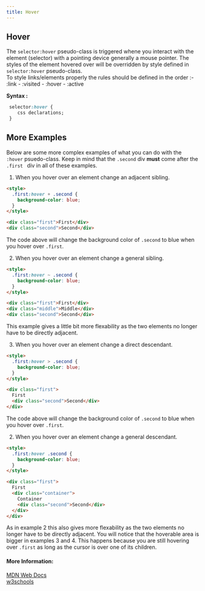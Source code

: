 ```yaml
---
title: Hover
---
```

## Hover
  The `selector:hover` pseudo-class is triggered whene you interact with the element (selector) with a pointing device generally a mouse pointer. The styles of the element hovered over will be overridden by style defined in `selector:hover` pseudo-class.<br>
To style links/elements properly the rules should be defined in the order :- <br>
:link - :visited - :hover - :active
  
**Syntax :**
```css
 selector:hover {
    css declarations;
 }
```

## More Examples
Below are some more complex examples of what you can do with the `:hover` psuedo-class. Keep in mind that the `.second` div **must** come after the `.first ` div in all of these examples.

1. When you hover over an element change an adjacent sibling.
```html
<style>
  .first:hover + .second {
    background-color: blue;
  }
</style>

<div class="first">First</div>
<div class="second">Second</div>
```
The code above will change the background color of `.second` to blue when you hover over `.first`.

2. When you hover over an element change a general sibling.
```html
<style>
  .first:hover ~ .second {
    background-color: blue;
  }
</style>

<div class="first">First</div>
<div class="middle">Middle</div>
<div class="second">Second</div>
```
This example gives a little bit more flexability as the two elements no longer have to be directly adjacent.

3. When you hover over an element change a direct descendant.
```html
<style>
  .first:hover > .second {
    background-color: blue;
  }
</style>

<div class="first">
  First
  <div class="second">Second</div>
</div>
```
The code above will change the background color of `.second` to blue when you hover over `.first`. 

2. When you hover over an element change a general descendant.
```html
<style>
  .first:hover .second {
    background-color: blue;
  }
</style>

<div class="first">
  First
  <div class="container">
    Container
    <div class="second">Second</div>
  </div>
</div>
```

As in example 2 this also gives more flexability as the two elements no longer have to be directly adjacent. You will notice that the hoverable area is bigger in examples 3 and 4. This happens because you are still hovering over `.first` as long as the cursor is over one of its children.

#### More Information:
<a href='https://developer.mozilla.org/en-US/docs/Web/CSS/%3Ahover' target='_blank'>MDN Web Docs</a><br>
<a href='https://www.w3schools.com/cssref/sel_hover.asp' target='_blank'>w3schools</a>

